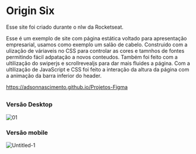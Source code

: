 # Origin Six
Esse site foi criado durante o nlw da Rocketseat.

Esse é um exemplo de site com página estática voltado para apresentação empresarial, usamos como exemplo um salão de cabelo.
Construido com a ulização de váriaveis no CSS para controlar as cores e tamnhos de fontes permitindo fácil adpatação a novos conteudos. Também foi feito com a ultilização do swiperjs e scrollrevealjs para dar mais fluides a página.
Com a ultilização de JavaScript e CSS foi feito a interação da altura da página com a animação da barra inferior do header. 

https://adsonnascimento.github.io/Projetos-Figma

##

### Versão Desktop

![01](https://user-images.githubusercontent.com/92870039/141308281-d0efd7a3-4b1e-46c1-ac7a-a009ec925794.png)



### Versão mobile

![Untitled-1](https://user-images.githubusercontent.com/92870039/141307016-1ea24bad-67c5-4b94-aac7-78535200432d.png)
